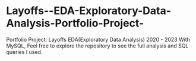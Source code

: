 # Layoffs--EDA-Exploratory-Data-Analysis-Portfolio-Project-
Portfolio Project: Layoffs EDA(Exploratory Data Analysis) 2020 - 2023 With MySQL, Feel free to explore the repository to see the full analysis and SQL queries I used.
